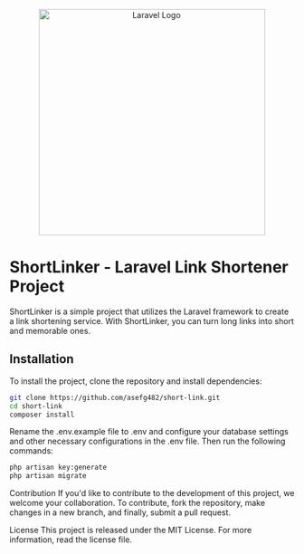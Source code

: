 <p align="center"><a href="https://laravel.com" target="_blank"><img src="https://raw.githubusercontent.com/laravel/art/master/logo-lockup/5%20SVG/2%20CMYK/1%20Full%20Color/laravel-logolockup-cmyk-red.svg" width="400" alt="Laravel Logo"></a></p>

# ShortLinker - Laravel Link Shortener Project

ShortLinker is a simple project that utilizes the Laravel framework to create a link shortening service. With ShortLinker, you can turn long links into short and memorable ones.

## Installation

To install the project, clone the repository and install dependencies:

```bash
git clone https://github.com/asefg482/short-link.git
cd short-link
composer install
```

Rename the .env.example file to .env and configure your database settings and other necessary configurations in the .env file. Then run the following commands:

```bash
php artisan key:generate
php artisan migrate
```

Contribution
If you'd like to contribute to the development of this project, we welcome your collaboration. To contribute, fork the repository, make changes in a new branch, and finally, submit a pull request.

License
This project is released under the MIT License. For more information, read the license file.
